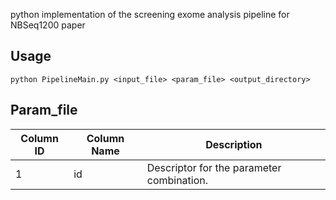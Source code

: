 python implementation of the screening exome analysis pipeline for NBSeq1200 paper

## Usage
```
python PipelineMain.py <input_file> <param_file> <output_directory>
```

## Param_file

Column ID| Column Name| Description
----|----|----
1| id	| Descriptor for the parameter combination. 
